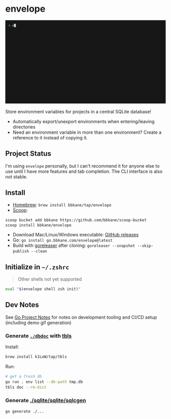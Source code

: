# envelope

![./demo.gif](./demo.gif)

Store environment variables for projects in a central SQLite database!

- Automatically export/unexport environments when entering/leaving directories
- Need an environment variable in more than one environment? Create a reference to it instead of copying it.

## Project Status

I'm using `envelope` personally, but I can't recommend it for anyone else to use until I have more features and tab completion. The CLI interface is also not stable.

## Install

- [Homebrew](https://brew.sh/): `brew install bbkane/tap/envelope`
- [Scoop](https://scoop.sh/):

```
scoop bucket add bbkane https://github.com/bbkane/scoop-bucket
scoop install bbkane/envelope
```

- Download Mac/Linux/Windows executable: [GitHub releases](https://github.com/bbkane/envelope/releases)
- Go: `go install go.bbkane.com/envelope@latest`
- Build with [goreleaser](https://goreleaser.com/) after cloning: `goreleaser --snapshot --skip-publish --clean`

## Initialize in `~/.zshrc`

> Other shells not yet supported

```bash
eval "$(envelope shell zsh init)"
```

## Dev Notes

See [Go Project Notes](https://www.bbkane.com/blog/go-project-notes/) for notes on development tooling and CI/CD setup (including demo gif generation)

### Generate [`./dbdoc`](./dbdoc) with [tbls](https://github.com/k1LoW/tbls)

Install:

```bash
brew install k1LoW/tap/tbls
```

Run:

```bash
# get a fresh db
go run . env list --db-path tmp.db
tbls doc --rm-dist
```

### Generate [./sqlite/sqlite/sqlcgen](./sqlite/sqlite/sqlcgen)

```bash
go generate ./...
```

